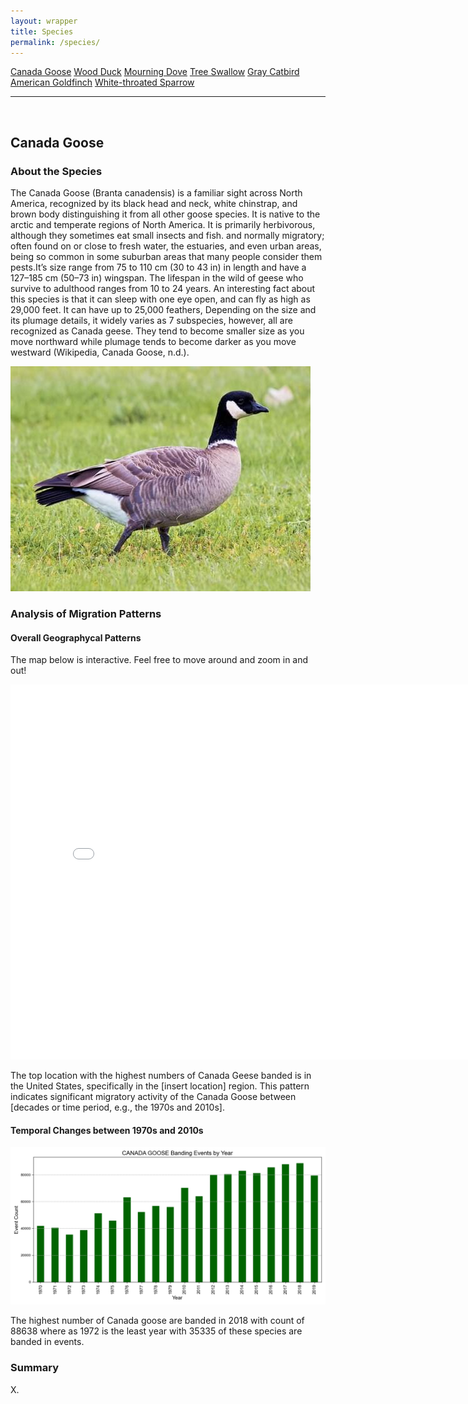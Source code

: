 ```yaml
---
layout: wrapper
title: Species
permalink: /species/
---
```

<div class="flex">
    <a href="/species/" class="button bird-button">Canada Goose</a>
    <a href="/species-wood-duck/" class="button bird-button">Wood Duck</a>
    <a href="/species-mourning-dove/" class="button bird-button">Mourning Dove</a>
    <a href="/species-tree-swallow/" class="button bird-button">Tree Swallow</a>
    <a href="/species-gray-catbird/" class="button bird-button">Gray Catbird</a>
    <a href="/species-american-goldfinch/" class="button bird-button">American Goldfinch</a>
    <a href="/species-white-throated-sparrow/" class="button bird-button">White-throated Sparrow</a>
</div>
<hr>
<br>
<h2>Canada Goose</h2>
<div>
    <h3>About the Species</h3>
    <div>
      <p>The Canada Goose (Branta canadensis) is a familiar sight across North America, recognized by its black head and neck, white chinstrap, and brown body distinguishing it from all other goose species. It is native to the arctic and temperate regions of North America. It is primarily herbivorous, although they sometimes eat small insects and fish. and normally migratory; often found on or close to fresh water, the estuaries, and even urban areas, being so common in some suburban areas that many people consider them pests.It’s size range from 75 to 110 cm (30 to 43 in) in length and have a 127–185 cm (50–73 in) wingspan. The lifespan in the wild of geese who survive to adulthood ranges from 10 to 24 years. An interesting fact about this species is that it can sleep with one eye open, and can fly as high as 29,000 feet. It can have up to 25,000 feathers, Depending on the size and its plumage details, it widely varies as 7 subspecies, however, all are recognized as Canada geese. They tend to become smaller size as you move northward while plumage tends to become darker as you move westward (Wikipedia, Canada Goose, n.d.).</p>
      <img src="/figures/canada_goose.jpg" alt="Canada Goose" class="image">
    </div>
</div>

<div>
    <h3>Analysis of Migration Patterns</h3>
    <div>
        <h4>Overall Geographycal Patterns</h4>
        <p class="italic">The map below is interactive. Feel free to move around and zoom in and out!</p>
        <iframe src="/assets/species-geo-maps/canada_goose_banding_map.html" width="800" height="600" frameborder="0"></iframe>
        <p>The top location with the highest numbers of Canada Geese banded is in the United States, specifically in the [insert location] region. This pattern indicates significant migratory activity of the Canada Goose between [decades or time period, e.g., the 1970s and 2010s].</p>
    </div>
    <div>
        <h4>Temporal Changes between 1970s and 2010s</h4>
        <img src="/figures/species-banding/canada_goose_banding_by_year.png" alt="canada_goose_banding_by_year" class="graph-img">
        <p>The highest number of Canada goose are banded in 2018 with count of 88638 where as 1972 is the least year with 35335 of these species are banded in events.</p>
    </div>
    <div>
        <h3>Summary</h3>
        <p>X.</p>
    </div>


</div>

